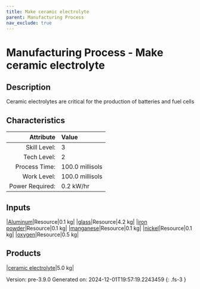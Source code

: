 ```yaml
---
title: Make ceramic electrolyte
parent: Manufacturing Process
nav_exclude: true
---
```

# Manufacturing Process - Make ceramic electrolyte

## Description
&#10;&#9;&#9;&#9;Ceramic electrolytes are critical for the production of batteries and fuel cells&#10;&#9;&#9;

## Characteristics

| Attribute      | Value |
|--------:|:------|
|Skill Level:|3|
|Tech Level:|2|
|Process Time:|100.0 millisols|
|Work Level:|100.0 millisols|
|Power Required:|0.2 kW/hr|

## Inputs

|[Aluminum](../resource/aluminum.html)|Resource|0.1 kg|
|[glass](../resource/glass.html)|Resource|4.2 kg|
|[iron powder](../resource/iron-powder.html)|Resource|0.1 kg|
|[manganese](../resource/manganese.html)|Resource|0.1 kg|
|[nickel](../resource/nickel.html)|Resource|0.1 kg|
|[oxygen](../resource/oxygen.html)|Resource|0.5 kg|

## Products

|[ceramic electrolyte](../resource/ceramic-electrolyte.html)|5.0 kg|


Version: pre-3.9.0 Generated on: 2024-12-01T19:57:19.2243459
{: .fs-3 }

